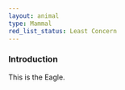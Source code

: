 ```yaml
---
layout: animal
type: Mammal
red_list_status: Least Concern
---
```


### Introduction

This is the Eagle.